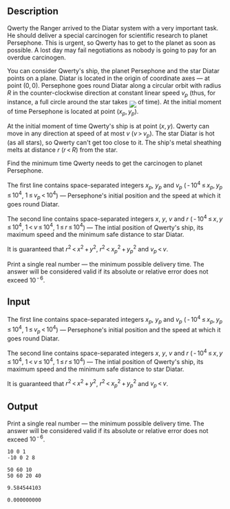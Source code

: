 ## Description

<div><p>Qwerty the Ranger arrived to the Diatar system with a very important task. He should deliver a special carcinogen for scientific research to planet Persephone. This is urgent, so Qwerty has to get to the planet as soon as possible. A lost day may fail negotiations as nobody is going to pay for an overdue carcinogen.</p><p>You can consider Qwerty's ship, the planet Persephone and the star Diatar points on a plane. Diatar is located in the origin of coordinate axes — at point <span class="tex-span">(0, 0)</span>. Persephone goes round Diatar along a circular orbit with radius <span class="tex-span"><i>R</i></span> in the counter-clockwise direction at constant linear speed <span class="tex-span"><i>v</i><sub class="lower-index"><i>p</i></sub></span> (thus, for instance, a full circle around the star takes <img align="middle" class="tex-formula" src="file://lYXHmCj7.png" style="max-width: 100.0%;max-height: 100.0%;"> of time). At the initial moment of time Persephone is located at point <span class="tex-span">(<i>x</i><sub class="lower-index"><i>p</i></sub>, <i>y</i><sub class="lower-index"><i>p</i></sub>)</span>.</p><p>At the initial moment of time Qwerty's ship is at point <span class="tex-span">(<i>x</i>, <i>y</i>)</span>. Qwerty can move in any direction at speed of at most <span class="tex-span"><i>v</i></span> (<span class="tex-span"><i>v</i> &gt; <i>v</i><sub class="lower-index"><i>p</i></sub></span>). The star Diatar is hot (as all stars), so Qwerty can't get too close to it. The ship's metal sheathing melts at distance <span class="tex-span"><i>r</i></span> (<span class="tex-span"><i>r</i> &lt; <i>R</i></span>) from the star.</p><p>Find the minimum time Qwerty needs to get the carcinogen to planet Persephone.</p></div><div class="input-specification"><p>The first line contains space-separated integers <span class="tex-span"><i>x</i><sub class="lower-index"><i>p</i></sub></span>, <span class="tex-span"><i>y</i><sub class="lower-index"><i>p</i></sub></span> and <span class="tex-span"><i>v</i><sub class="lower-index"><i>p</i></sub></span> (<span class="tex-span"> - 10<sup class="upper-index">4</sup> ≤ <i>x</i><sub class="lower-index"><i>p</i></sub>, <i>y</i><sub class="lower-index"><i>p</i></sub> ≤ 10<sup class="upper-index">4</sup></span>, <span class="tex-span">1 ≤ <i>v</i><sub class="lower-index"><i>p</i></sub> &lt; 10<sup class="upper-index">4</sup></span>) — Persephone's initial position and the speed at which it goes round Diatar.</p><p>The second line contains space-separated integers <span class="tex-span"><i>x</i></span>, <span class="tex-span"><i>y</i></span>, <span class="tex-span"><i>v</i></span> and <span class="tex-span"><i>r</i></span> (<span class="tex-span"> - 10<sup class="upper-index">4</sup> ≤ <i>x</i>, <i>y</i> ≤ 10<sup class="upper-index">4</sup></span>, <span class="tex-span">1 &lt; <i>v</i> ≤ 10<sup class="upper-index">4</sup></span>, <span class="tex-span">1 ≤ <i>r</i> ≤ 10<sup class="upper-index">4</sup></span>) — The intial position of Qwerty's ship, its maximum speed and the minimum safe distance to star Diatar.</p><p>It is guaranteed that <span class="tex-span"><i>r</i><sup class="upper-index">2</sup> &lt; <i>x</i><sup class="upper-index">2</sup> + <i>y</i><sup class="upper-index">2</sup></span>, <span class="tex-span"><i>r</i><sup class="upper-index">2</sup> &lt; <i>x</i><sub class="lower-index"><i>p</i></sub><sup class="upper-index">2</sup> + <i>y</i><sub class="lower-index"><i>p</i></sub><sup class="upper-index">2</sup></span> and <span class="tex-span"><i>v</i><sub class="lower-index"><i>p</i></sub> &lt; <i>v</i></span>.</p></div><div class="output-specification"><p>Print a single real number — the minimum possible delivery time. The answer will be considered valid if its absolute or relative error does not exceed <span class="tex-span">10<sup class="upper-index"> - 6</sup></span>.</p></div>

## Input

<p>The first line contains space-separated integers <span class="tex-span"><i>x</i><sub class="lower-index"><i>p</i></sub></span>, <span class="tex-span"><i>y</i><sub class="lower-index"><i>p</i></sub></span> and <span class="tex-span"><i>v</i><sub class="lower-index"><i>p</i></sub></span> (<span class="tex-span"> - 10<sup class="upper-index">4</sup> ≤ <i>x</i><sub class="lower-index"><i>p</i></sub>, <i>y</i><sub class="lower-index"><i>p</i></sub> ≤ 10<sup class="upper-index">4</sup></span>, <span class="tex-span">1 ≤ <i>v</i><sub class="lower-index"><i>p</i></sub> &lt; 10<sup class="upper-index">4</sup></span>) — Persephone's initial position and the speed at which it goes round Diatar.</p><p>The second line contains space-separated integers <span class="tex-span"><i>x</i></span>, <span class="tex-span"><i>y</i></span>, <span class="tex-span"><i>v</i></span> and <span class="tex-span"><i>r</i></span> (<span class="tex-span"> - 10<sup class="upper-index">4</sup> ≤ <i>x</i>, <i>y</i> ≤ 10<sup class="upper-index">4</sup></span>, <span class="tex-span">1 &lt; <i>v</i> ≤ 10<sup class="upper-index">4</sup></span>, <span class="tex-span">1 ≤ <i>r</i> ≤ 10<sup class="upper-index">4</sup></span>) — The intial position of Qwerty's ship, its maximum speed and the minimum safe distance to star Diatar.</p><p>It is guaranteed that <span class="tex-span"><i>r</i><sup class="upper-index">2</sup> &lt; <i>x</i><sup class="upper-index">2</sup> + <i>y</i><sup class="upper-index">2</sup></span>, <span class="tex-span"><i>r</i><sup class="upper-index">2</sup> &lt; <i>x</i><sub class="lower-index"><i>p</i></sub><sup class="upper-index">2</sup> + <i>y</i><sub class="lower-index"><i>p</i></sub><sup class="upper-index">2</sup></span> and <span class="tex-span"><i>v</i><sub class="lower-index"><i>p</i></sub> &lt; <i>v</i></span>.</p>

## Output

<p>Print a single real number — the minimum possible delivery time. The answer will be considered valid if its absolute or relative error does not exceed <span class="tex-span">10<sup class="upper-index"> - 6</sup></span>.</p>





```input1
10 0 1
-10 0 2 8

```




```input2
50 60 10
50 60 20 40

```




```output1
9.584544103
```




```output2
0.000000000
```



